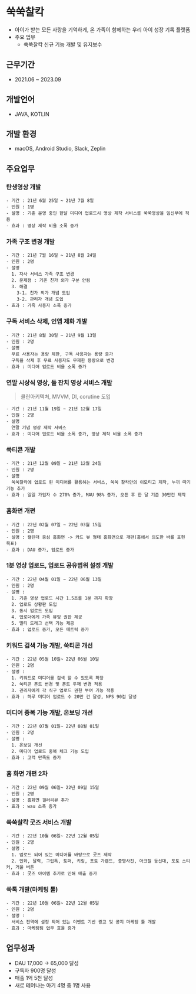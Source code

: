 # 쑥쑥찰칵
- 아이가 받는 모든 사랑을 기억하게, 온 가족이 함께하는 우리 아이 성장 기록 플랫폼
- 주요 업무
  - 쑥쑥찰칵 신규 기능 개발 및 유지보수

## 근무기간
- 2021.06 ~ 2023.09

## 개발언어
- JAVA, KOTLIN

## 개발 환경
- macOS, Android Studio, Slack, Zeplin

## 주요업무
  ### 탄생영상 개발
    - 기간 : 21년 6월 25일 ~ 21년 7월 8일
    - 인원 : 1명
    - 설명 : 기존 운영 중인 한달 미디어 업로드시 영상 제작 서비스를 쑥쑥영상을 임신부에 적용  
    - 효과 : 영상 제작 비율 소폭 증가

  ### 가족 구조 변경 개발
    - 기간 : 21년 7월 16일 ~ 21년 8월 24일
    - 인원 : 2명 
    - 설명 
      1. 자사 서비스 가족 구조 변경
      2. 문제점 : 기존 친가 외가 구분 안됨
      3. 해결
        3-1. 친가 외가 개념 도입
        3-2. 관리자 개념 도입
    - 효과 : 가족 사용자 소폭 증가
    
  ### 구독 서비스 삭제, 인앱 제화 개발
    - 기간 : 21년 8월 30일 ~ 21년 9월 13일
    - 인원 : 2명 
    - 설명 
      무료 사용자는 용량 제한, 구독 사용자는 용량 증가
      구독을 삭제 후 무료 사용자도 무제한 용량으로 변경
    - 효과 : 미디어 업로드 비율 소폭 증가

  ### 연말 시상식 영상, 돌 잔치 영상 서비스 개발
  > 클린아키텍처, MVVM, DI, corutine 도입

    - 기간 : 21년 11월 19일 ~ 21년 12월 17일
    - 인원 : 2명 
    - 설명 
      연말 기념 영상 제작 서비스
    - 효과 : 미디어 업로드 비율 소폭 증가, 영상 제작 비율 소폭 증가

  ### 쑥티콘 개발
    - 기간 : 21년 12월 09일 ~ 21년 12월 24일
    - 인원 : 2명 
    - 설명 
      쑥쑥찰칵에 업로드 된 미디어를 활용하는 서비스, 쑥쑥 찰칵만의 이모티고 제작, 누끼 따기 기능 추가
    - 효과 : 일일 가입자 수 270% 증가, MAU 98% 증가, 오픈 후 한 달 기준 30만건 제작
    
  ### 홈화면 개편
    - 기간 : 22년 02월 07일 ~ 22년 03월 15일
    - 인원 : 2명 
    - 설명 : 캘린더 중심 홈화면 -> 카드 뷰 형태 홈화면으로 개편(홈에서 의도한 바를 표현 목표)
    - 효과 : DAU 증가, 업로드 증가

  ### 1분 영상 업로드, 업로드 공유범위 설정 개발
    - 기간 : 22년 04월 01일 ~ 22년 06월 13일
    - 인원 : 2명 
    - 설명 : 
      1. 기존 영상 업로드 시간 1.5초를 1분 까지 확장
      2. 업로드 상황판 도입
      3. 동시 업로드 도입
      4. 업로더에게 가족 뷰잉 권한 제공
      5. 멀티 드레그 선택 기능 제공
    - 효과 : 업로드 증가, 모든 메트릭 증가
    
  ### 키워드 검색 기능 개발, 쑥티콘 개선
    - 기간 : 22년 05월 10일~ 22년 06월 10일
    - 인원 : 2명 
    - 설명 : 
      1. 키워드로 미디어를 검색 할 수 있도록 확장
      2. 쑥티콘 폰트 변경 및 폰트 두깨 변경 적용
      3. 관리자에게 각 식구 업로드 권한 부여 기능 적용
    - 효과 : 하루 미디어 업로드 수 20만 건 달성, NPS 90점 달성
    
  ### 미디어 중복 기능 개발, 온보딩 개선
    - 기간 : 22년 07월 01일~ 22년 08월 01일
    - 인원 : 2명 
    - 설명 : 
      1. 온보딩 개선
      2. 미디어 업로드 중복 체크 기능 도입
    - 효과 : 고객 만족도 증가

  ### 홈 화면 개편 2차
    - 기간 : 22년 09월 06일~ 22년 09월 15일
    - 인원 : 2명 
    - 설명 : 홈화면 갤러리뷰 추가
    - 효과 : wau 소폭 증가

  ### 쑥쑥찰칵 굿즈 서비스 개발
    - 기간 : 22년 10월 06일~ 22년 12월 05일
    - 인원 : 2명 
    - 설명 : 
      1. 업로드 되어 있는 미디어를 바탕으로 굿즈 제작
      2. 인화, 달력, 그립톡, 토퍼, 키링, 포토 가렌드, 증명사진, 아크릴 등신대, 포토 스티커, 거울 버튼
    - 효과 : 굿즈 아이템 추가로 인해 매출 증가

  ### 쑥톡 개발(마케팅 툴)
    - 기간 : 22년 10월 06일~ 22년 12월 05일
    - 인원 : 2명 
    - 설명 : 
      서비스 전역에 설정 되어 있는 이벤트 기반 광고 및 공지 마케팅 툴 개발
    - 효과 : 마케팅팀 업무 효율 증가
    
## 업무성과
 - DAU 17,000 -> 65,000 달성
 - 구독자 900명 달성
 - 매출 1억 5천 달성
 - 새로 테어나는 아기 4명 중 1명 사용
